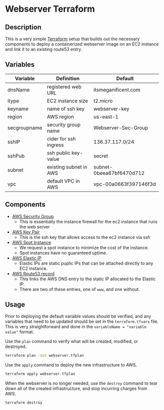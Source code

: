 # Webserver Terraform


## Description
This is a very simple [Terraform](https://www.terraform.io/) setup that builds out the necessary components to deploy a containerized webserver image on an EC2 instance and link it to an existing route53 entry.

## Variables

| Variable     | Definition             | Default                  |
| ------------ | ---------------------- | ------------------------ |
| dnsName      | registered web URL     | itsmeganificent.com      |
| itype        | EC2 instance size      | t2.micro                 |
| keyname      | name of ssh key        | webserver-key            |
| region       | AWS region             | us-east-1                |
| secgroupname | security group name    | Webserver-Sec-Group      |
| sshIP        | cider for ssh ingress  | 136.37.117.0/24          |
| sshPub       | ssh public key-value   | secret                   |
| subnet       | existing subnet in AWS | subnet-0beea67bf6470d712 |
| vpc          | default VPC in AWS     | vpc-00a0663f397146f3d    |

## Components
* [AWS Security Group](https://docs.aws.amazon.com/vpc/latest/userguide/VPC_SecurityGroups.html)
  * This is essentially the instance firewall for the ec2 instance that runs the web server
* [AWS Key Pair](https://docs.aws.amazon.com/AWSEC2/latest/UserGuide/ec2-key-pairs.html)
  * This is the ssh key that allows access to the ec2 instance via ssh
* [AWS Spot Instance](https://docs.aws.amazon.com/AWSEC2/latest/UserGuide/using-spot-instances.html)
  * We request a spot instance to minimize the cost of the instance.
  * Spot instances have no guaranteed uptime.
* [AWS Elastic IP](https://docs.aws.amazon.com/AWSEC2/latest/UserGuide/elastic-ip-addresses-eip.html)
  * Elastic IPs are static puplic IPs that can be attached directly to any EC2 instance.
* [AWS Route53 record](https://docs.aws.amazon.com/Route53/latest/DeveloperGuide/routing-to-ec2-instance.html)
  * This links the AWS DNS entry to the static IP allocated to the Elastic IP.
  * There are two of these entries, one of `www`, and one without.

## Usage
Prior to deploying the default variable values should be verified, and any variables that need to be updated should be set in the `terraform.tfvars` file. This is very straightforward and done in the `variableName = "variable value"` format.

Use the `plan` command to verify what will be created, modified, or destroyed.
```bash
terraform plan -out webserver.tfplan
```

Use the `apply` command to deploy the new infrastructure to AWS.
```bash
terraform apply webserver.tfplan
```

When the webserver is no longer needed, use the `destroy` command to tear down all of the created infrastructure, and stop incurring charges from AWS.
```bash
terraform destroy
```